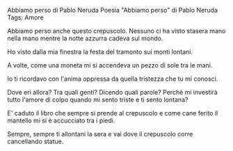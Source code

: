 
Abbiamo perso di Pablo Neruda
Poesia "Abbiamo perso" di Pablo Neruda
Tags: Amore

Abbiamo perso anche questo crepuscolo.
Nessuno ci ha visto stasera mano nella mano
mentre la notte azzurra cadeva sul mondo.

Ho visto dalla mia finestra
la festa del tramonto sui monti lontani.

A volte, come una moneta
mi si accendeva un pezzo di sole tra le mani.

Io ti ricordavo con l'anima oppressa
da quella tristezza che tu mi conosci.

Dove eri allora?
Tra quali genti?
Dicendo quali parole?
Perchè mi investirà tutto l'amore di colpo
quando mi sento triste e ti sento lontana?

E' caduto il libro che sempre si prende al crepuscolo
e come cane ferito il mantello mi si è accucciato tra i piedi.

Sempre, sempre ti allontani la sera
e vai dove il crepuscolo corre cancellando statue.